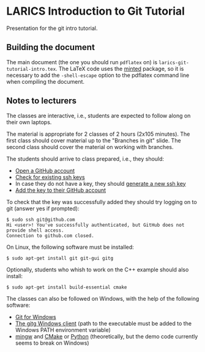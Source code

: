 # LARICS Introduction to Git Tutorial

Presentation for the git intro tutorial.

## Building the document ##

The main document (the one you should run `pdflatex` on) is `larics-git-tutorial-intro.tex`. The LaTeX code uses the [minted](https://www.ctan.org/pkg/minted) package, so it is necessary to add the `-shell-escape` option to the pdflatex command line when compiling the document.

## Notes to lecturers ##

The classes are interactive, i.e., students are expected to follow along on their own laptops.

The material is appropriate for 2 classes of 2 hours (2x105 minutes). The first class should cover material up to the "Branches in git" slide. The second class should cover the material on working with branches.

The students should arrive to class prepared, i.e., they should:

- [Open a GitHub account](https://github.com/join?source=header-home)
- [Check for existing ssh keys](https://help.github.com/articles/checking-for-existing-ssh-keys/)
- In case they do not have a key, they should [generate a new ssh key](https://help.github.com/articles/generating-a-new-ssh-key-and-adding-it-to-the-ssh-agent/)
- [Add the key to their GitHub account](https://help.github.com/articles/adding-a-new-ssh-key-to-your-github-account/)

To check that the key was successfully added they should try logging on to git (answer yes if prompted):
```
$ sudo ssh git@github.com
Hi <user>! You've successfully authenticated, but GitHub does not provide shell access.
Connection to github.com closed.
```
On Linux, the following software must be installed:
```
$ sudo apt-get install git git-gui gitg
```

Optionally, students who whish to work on the C++ example should also install:
```
$ sudo apt-get install build-essential cmake
```

The classes can also be followed on Windows, with the help of the following software:

  - [Git for Windows](https://git-for-windows.github.io/)
  - [The gitg Windows client](https://git-scm.com/download/gui/windows) (path to the executable must be added to the Windows PATH environment variable)
  - [mingw](http://www.mingw.org/) and [CMake](https://cmake.org/download/) or [Python](https://www.python.org/downloads/windows/) (theoretically, but the demo code currently seems to break on Windows)

